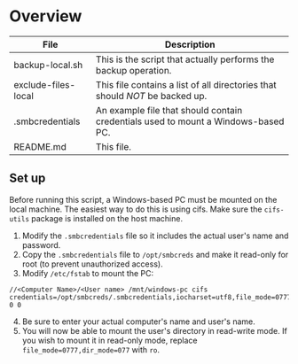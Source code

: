 # Overview
| File | Description |
| ---- | --------------- |
| backup-local.sh | This is the script that actually performs the backup operation. |
| exclude-files-local | This file contains a list of all directories that should _NOT_ be backed up. |
| .smbcredentials | An example file that should contain credentials used to mount a Windows-based PC. |
| README.md | This file.|

## Set up
Before running this script, a Windows-based PC must be mounted on the local machine. The easiest way to do this is using cifs. Make sure the ```cifs-utils``` package is installed on the host machine.

1. Modify the ```.smbcredentials``` file so it includes the actual user's name and password.
2. Copy the ```.smbcredentials``` file to ```/opt/smbcreds``` and make it read-only for root (to prevent unauthorized access).
3. Modify ```/etc/fstab``` to mount the PC:
```
//<Computer Name>/<User name> /mnt/windows-pc cifs credentials=/opt/smbcreds/.smbcredentials,iocharset=utf8,file_mode=0777,dir_mode=077 0 0
``` 
4. Be sure to enter your actual computer's name and user's name.
5. You will now be able to mount the user's directory in read-write mode. If you wish to mount it in read-only mode, replace ```file_mode=0777,dir_mode=077``` with ```ro```.
